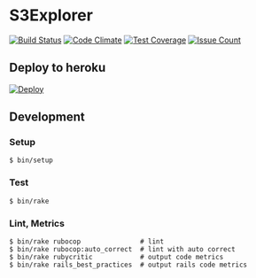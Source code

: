 # S3Explorer

[![Build Status](https://travis-ci.org/hoshinotsuyoshi/s3_explorer.svg?branch=master)](https://travis-ci.org/hoshinotsuyoshi/s3_explorer)
[![Code Climate](https://codeclimate.com/github/hoshinotsuyoshi/s3_explorer/badges/gpa.svg)](https://codeclimate.com/github/hoshinotsuyoshi/s3_explorer)
[![Test Coverage](https://codeclimate.com/github/hoshinotsuyoshi/s3_explorer/badges/coverage.svg)](https://codeclimate.com/github/hoshinotsuyoshi/s3_explorer/coverage)
[![Issue Count](https://codeclimate.com/github/hoshinotsuyoshi/s3_explorer/badges/issue_count.svg)](https://codeclimate.com/github/hoshinotsuyoshi/s3_explorer)

## Deploy to heroku

[![Deploy](https://www.herokucdn.com/deploy/button.png)](https://heroku.com/deploy?template=https://github.com/hoshinotsuyoshi/s3_explorer)

## Development

### Setup

```
$ bin/setup
```

### Test

```
$ bin/rake
```

### Lint, Metrics

```
$ bin/rake rubocop               # lint
$ bin/rake rubocop:auto_correct  # lint with auto correct
$ bin/rake rubycritic            # output code metrics
$ bin/rake rails_best_practices  # output rails code metrics
```
